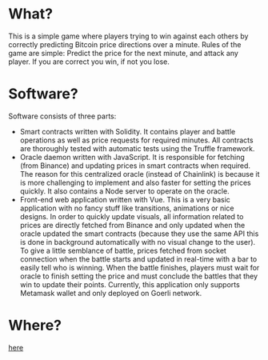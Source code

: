 # What?

This is a simple game where players trying to win against each others by correctly predicting Bitcoin price directions over a minute. Rules of the game are simple: Predict the price for the next minute, and attack any player. If you are correct you win, if not you lose.

# Software?

Software consists of three parts:
- Smart contracts written with Solidity. It contains player and battle operations as well as price requests for required minutes. All contracts are thoroughly tested with automatic tests using the Truffle framework.
- Oracle daemon written with JavaScript. It is responsible for fetching (from Binance) and updating prices in smart contracts when required. The reason for this centralized oracle (instead of Chainlink) is because it is more challenging to implement and also faster for setting the prices quickly. It also contains a Node server to operate on the oracle.
- Front-end web application written with Vue. This is a very basic application with no fancy stuff like transitions, animations or nice designs. In order to quickly update visuals, all information related to prices are directly fetched from Binance and only updated when the oracle updated the smart contracts (because they use the same API this is done in background automatically with no visual change to the user). To give a little semblance of battle, prices fetched from socket connection when the battle starts and updated in real-time with a bar to easily tell who is winning. When the battle finishes, players must wait for oracle to finish setting the price and must conclude the battles that they win to update their points. Currently, this application only supports Metamask wallet and only deployed on Goerli network.

# Where?

[here](http://arbitror.me/battle)
